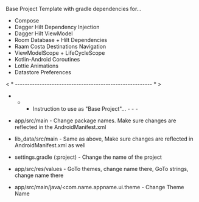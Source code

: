 
Base Project Template with gradle dependencies for...

- Compose
- Dagger Hilt Dependency Injection
- Dagger Hilt ViewModel
- Room Database + Hilt Dependencies
- Raam Costa Destinations Navigation
- ViewModelScope + LifeCycleScope
- Kotlin-Android Coroutines
- Lottie Animations
- Datastore Preferences

< * -------------------------------------------------------- * >

- - - Instruction to use as "Base Project"... - - -

- app/src/main - Change package names. Make sure changes are reflected in the AndroidManifest.xml
- lib_data/src/main - Same as above, Make sure changes are reflected in AndroidManifest.xml as well
- settings.gradle (:project) - Change the name of the project
- app/src/res/values - GoTo themes, change name there, GoTo strings, change name there
- app/src/main/java/<com.name.appname.ui.theme - Change Theme Name


